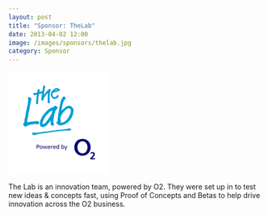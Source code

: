 ```yaml
---
layout: post
title: "Sponsor: TheLab"
date: 2013-04-02 12:00
image: /images/sponsors/thelab.jpg
category: Sponsor
---
```


![TheLab](/images/sponsors/thelab.jpg)

The Lab is an innovation team, powered by O2. They were set up in to test new ideas & concepts fast, using Proof of Concepts and Betas to help drive innovation across the O2 business. 